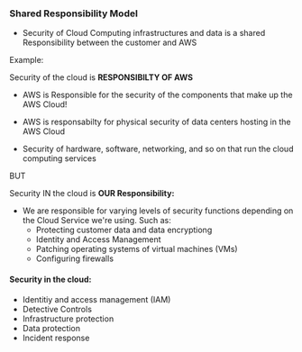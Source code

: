 ### Shared Responsibility Model

* Security of Cloud Computing infrastructures and data is a shared Responsibility between the customer and AWS

Example:

Security of the cloud is **RESPONSIBILTY OF AWS**

* AWS is Responsible for the security of the components that make up the AWS Cloud!

* AWS is responsabilty for physical security of data centers hosting in the AWS Cloud
* Security of hardware, software, networking, and so on that run the cloud computing services

BUT

Security IN the cloud is **OUR Responsibility:**

* We are responsible for varying levels of security functions depending on the Cloud Service we're using. Such as:
  * Protecting customer data and data encryptiong
  * Identity and Access Management
  * Patching operating systems of virtual machines (VMs)
  * Configuring firewalls

#### Security in the cloud:

* Identitiy and access management (IAM)
* Detective Controls
* Infrastructure protection
* Data protection
* Incident response
